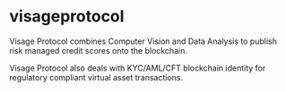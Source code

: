 # visageprotocol

Visage Protocol combines Computer Vision and Data Analysis to publish risk managed credit scores onto the blockchain. 

Visage Protocol also deals with KYC/AML/CFT blockchain identity for regulatory compliant virtual asset transactions.
